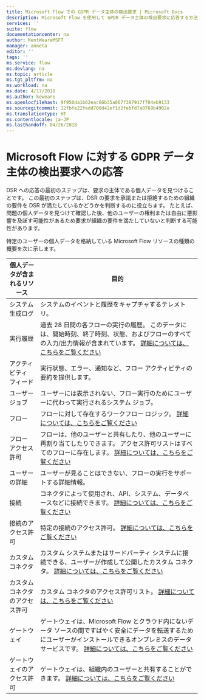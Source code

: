 ```yaml
---
title: Microsoft Flow での GDPR データ主体の検出要求 | Microsoft Docs
description: Microsoft Flow を使用して GPDR データ主体の検出要求に応答する方法を説明します。
services: ''
suite: flow
documentationcenter: na
author: KentWeareMSFT
manager: anneta
editor: ''
tags: ''
ms.service: flow
ms.devlang: na
ms.topic: article
ms.tgt_pltfrm: na
ms.workload: na
ms.date: 4/17/2018
ms.author: keweare
ms.openlocfilehash: 9f950da1b62eac66b35a667f307917f704eb9133
ms.sourcegitcommit: 12fbfe22fedd780d42ef1d2febfd7a0769b4902e
ms.translationtype: HT
ms.contentlocale: ja-JP
ms.lasthandoff: 04/26/2018
---
```

# <a name="responding-to-gdpr-data-subject-discovery-requests-for-microsoft-flow"></a>Microsoft Flow に対する GDPR データ主体の検出要求への応答

DSR への応答の最初のステップは、要求の主体である個人データを見つけることです。 この最初のステップは、DSR の要求を承諾または拒絶するための組織の要件を DSR が満たしているかどうかを判断するのに役立ちます。 たとえば、問題の個人データを見つけて確認した後、他のユーザーの権利または自由に悪影響を及ぼす可能性があるため要求が組織の要件を満たしていないと判断する可能性があります。

特定のユーザーの個人データを格納している Microsoft Flow リソースの種類の概要を次に示します。

|**個人データが含まれるリソース**|**目的**|
|-----|-----|
|システム生成ログ|システムのイベントと履歴をキャプチャするテレメトリ。|
|実行履歴|過去 28 日間の各フローの実行の履歴。 このデータには、開始時刻、終了時刻、状態、およびフローのすべての入力/出力情報が含まれています。 [詳細については、こちらをご覧ください](https://flow.microsoft.com/blog/download-history-recurrence/)|
|アクティビティ フィード| 実行状態、エラー、通知など、フロー アクティビティの要約を提供します。|
|ユーザー ジョブ|ユーザーには表示されない、フロー実行のためにユーザーに代わって実行されるシステム ジョブ。|
|フロー|フローに対して存在するワークフロー ロジック。 [詳細については、こちらをご覧ください](https://docs.microsoft.com/flow/get-started-logic-flow)|
|フロー アクセス許可|フローは、他のユーザーと共有したり、他のユーザーに再割り当てしたりできます。 アクセス許可リストはすべてのフローに存在します。 [詳細については、こちらをご覧ください](https://docs.microsoft.com/flow/frequently-asked-questions#can-i-share-the-flows-i-create)|
|ユーザーの詳細|ユーザーが見ることはできない、フローの実行をサポートする詳細情報。|
|接続|コネクタによって使用され、API、システム、データベースなどに接続できます。 [詳細については、こちらをご覧ください](https://docs.microsoft.com/flow/add-manage-connections)|
|接続のアクセス許可|特定の接続のアクセス許可。 [詳細については、こちらをご覧ください](https://docs.microsoft.com/flow/add-manage-connections)|
|カスタム コネクタ|カスタム システムまたはサードパーティ システムに接続できる、ユーザーが作成して公開したカスタム コネクタ。 [詳細については、こちらをご覧ください](https://docs.microsoft.com/connectors/custom-connectors/)|
|カスタム コネクタのアクセス許可|カスタム コネクタのアクセス許可リスト。 [詳細については、こちらをご覧ください](https://docs.microsoft.com/connectors/custom-connectors/share)|
|ゲートウェイ|ゲートウェイは、Microsoft Flow とクラウド内にないデータ ソースの間ですばやく安全にデータを転送するためにユーザーがインストールできるオンプレミスのデータ サービスです。 [詳細については、こちらをご覧ください](https://docs.microsoft.com/flow/gateway-manage)|
|ゲートウェイのアクセス許可|ゲートウェイは、組織内のユーザーと共有することができます。 [詳細については、こちらをご覧ください](https://go.microsoft.com/fwlink/?linkid=872249)|

